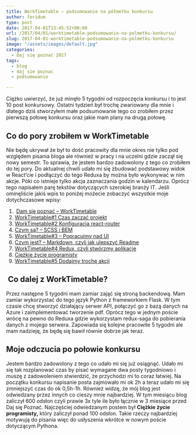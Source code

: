 ```yaml
---
title: WorkTimetable – podsumowanie na półmetku konkursu
author: feridum
type: post
date: 2017-04-01T13:45:52+00:00
url: /2017/04/01/worktimetable-podsumowanie-na-polmetku-konkursu/
slug: 2017-04-01-worktimetable-podsumowanie-na-polmetku-konkursu
image: "/assets/images/default.jpg"
categories:
  - Daj się poznać 2017
tags:
  - blog
  - daj sie poznac
  - podsumowanie

---
```

<span lang="en-US">Ci</span><span lang="pl">ężko uwierzyć, że już minęło 5 tygodni od rozpoczęcia konkursu i to jest 10 post konkursowy. Ostatni tydzień był trochę zwariowany dla mnie i dlatego dziś stworzyłem małe podsumowanie tego co zrobiłem przez pierwszą połowę konkursu oraz jakie mam plany na drugą połowę.</span>

## Co do pory zrobiłem w WorkTimetable

<span lang="pl">Nie będę ukrywał że był to dość pracowity dla mnie okres nie tylko pod względem pisania bloga ale również w pracy i na uczelni gdzie zaczął się nowy semestr. To sprawia, że jestem bardzo zadowolony z tego co zrobiłem do tej pory. Do aktualnej chwili udało mi się zbudować podstawowy widok w React&#8217;cie i podłączyć do tego Reduxa by można było wykonywać w nim akcje. Póki co istnieje tylko akcja zaznaczania godzin w kalendarzu. Oprócz tego napisałem parę tekstów dotyczących szerokiej branży IT</span><span lang="en-US">. Jeśli omin</span><span lang="pl">ęliście jakiś wpis to poniżej możecie zobaczyć wszystkie moje dotychczasowe wpisy: </span>

  1.  [Dam się poznać &#8211; WorkTimetable][1]
  2. [WorkTimetable#1 Czas zacząć projekt][2]
  3. [WorkTimetable#2 Konfiguracja react-router][3]
  4. [Czym są? &#8211; SCSS i BEM][4]
  5. [WorkTimetable#3 &#8211; Popracujmy nad UI][5]
  6. [Czym jest? &#8211; Markdown, czyli jak ulepszyć Readme][6]
  7. [WorkTimetable#4 Redux, czyli stwórzmy aplikacje][7]
  8. [Ciężkie życie programisty][8]
  9. [WorkTimetable#5 Dodajmy trochę akcji][9]

##  Co dalej z WorkTimetable?

Przez następne 5 tygodni mam zamiar zająć się stroną backendową. Mam zamiar wykorzystać do tego język Python z frameworkiem Flask. W tym czasie chcę stworzyć działający serwer API, połączyć go z bazą danych na Azure i zaimplementować tworzenie pdf. Oprócz tego w jednym poście wrócę na pewno do Reduxa gdzie wykorzystam redux-saga do pobierania danych z mojego serwera. Zapowiada się kolejne pracowite 5 tygodni ale mam nadzieję, że będę się bawił równie dobrze jak teraz.

## Moje odczucia po połowie konkursu

Jestem bardzo zadowolony z tego co udało mi się już osiągnąć. Udało mi się tak rozplanować czas by pisać wymagane dwa posty tygodniowo i muszę z zadowoleniem stwierdzić, że przychodzi mi to coraz łatwiej. Na początku konkursu napisanie posta zajmowało mi ok 2h a teraz udało mi się zmniejszyć czas do ok 0,5h-1h. Również widzę, że mój blog jest odwiedzany przez innych co cieszy mnie najbardziej. W tym miesiącu blog zaliczył 600 odsłon czyli prawie 3x tyle ile było łącznie w 3 miesiące przed Daj się Poznać. Najczęściej odwiedzanym postem był **Ciężkie życie programisty,** który zaliczył ponad 100 odsłon. Takie rzeczy najbardziej motywują do pisania więc do usłyszenia wkrótce w nowym poście dotyczącym Pythona.

 [1]: http://fsgeek.pl/2017/03/01/dam-sie-poznac-worktimetable/
 [2]: http://fsgeek.pl/2017/03/04/worktimetable-czas-zaczac-projekt/
 [3]: http://fsgeek.pl/2017/03/08/worktimetable-konfiguracja-react-router/
 [4]: http://fsgeek.pl/2017/03/10/czym-sa-scss-bem/
 [5]: http://fsgeek.pl/2017/03/14/worktimetable-popracujmy-nad-ui/
 [6]: http://fsgeek.pl/2017/03/17/czym-jest-markdown-czyli-ulepszmy-readme/
 [7]: http://fsgeek.pl/2017/03/21/worktimetable-redux/
 [8]: http://fsgeek.pl/2017/03/23/ciezkie-zycie-programisty/
 [9]: http://fsgeek.pl/2017/03/28/dodajmy-troche-akcji/